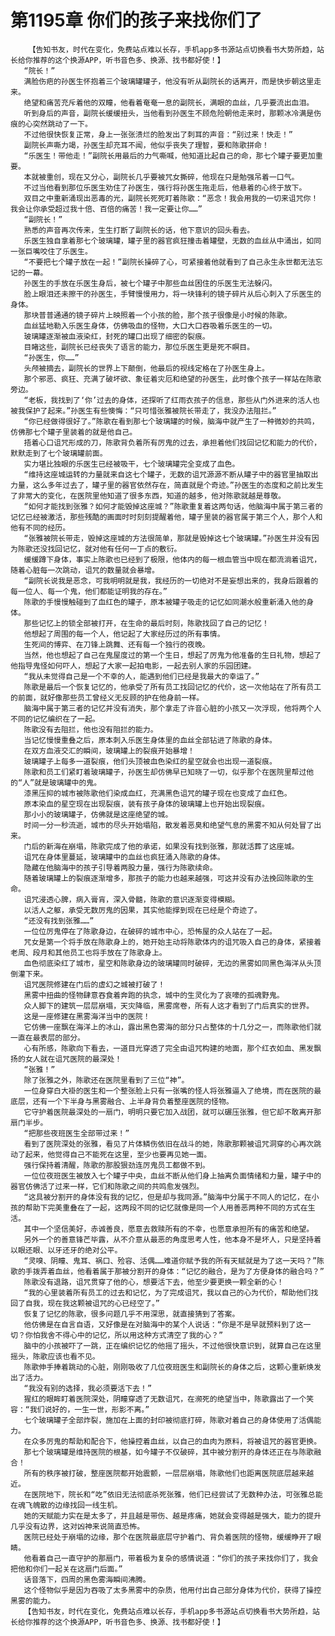 # 第1195章 你们的孩子来找你们了
        【告知书友，时代在变化，免费站点难以长存，手机app多书源站点切换看书大势所趋，站长给你推荐的这个换源APP，听书音色多、换源、找书都好使！】
       “院长！”
       满脸伤疤的孙医生怀抱着三个玻璃罐罐子，他没有听从副院长的话离开，而是快步朝这里走来。
       绝望和痛苦充斥着他的双瞳，他看着奄奄一息的副院长，满眼的血丝，几乎要流出血泪。
       听到身后的声音，副院长缓缓扭头，当他看到孙医生不顾危险朝他走来时，那颗冰冷满是伤痕的心突然跳动了一下。
       不过他很快恢复正常，身上一张张溃烂的脸发出了刺耳的声音：“别过来！快走！”
       副院长声嘶力竭，孙医生却充耳不闻，他似乎丧失了理智，要和陈歌拼命！
       “乐医生！带他走！”副院长用最后的力气嘶喊，他知道比起自己的命，那七个罐子要更加重要。
       本就被重创，现在又分心，副院长几乎要被咒女撕碎，他现在只是勉强吊着一口气。
       不过当他看到那位乐医生劝住了孙医生，强行将孙医生拖走后，他悬着的心终于放下。
       双目之中重新涌现出恶毒的光，副院长死死盯着陈歌：“恶念！我会用我的一切来诅咒你！我会让你承受超过我十倍、百倍的痛苦！我一定要让你……”
       “副院长！”
       熟悉的声音再次传来，生生打断了副院长的话，他下意识的回头看去。
       乐医生独自拿着那七个玻璃罐，罐子里的器官疯狂撞击着罐壁，无数的血丝从中涌出，如同一张巨嘴咬住了乐医生。
       “不要把七个罐子放在一起！”副院长操碎了心，可紧接着他就看到了自己永生永世都无法忘记的一幕。
       孙医生的手放在乐医生身后，被七个罐子中那些血丝困住的乐医生无法躲闪。
       脸上眼泪还未擦干的孙医生，手臂慢慢用力，将一块锋利的镜子碎片从后心刺入了乐医生的身体。
       那块普普通通的镜子碎片上映照着一个小孩的脸，那个孩子很像是小时候的陈歌。
       血丝猛地勒入乐医生身体，仿佛吸血的怪物，大口大口吞吸着乐医生的一切。
       玻璃罐逐渐被血液染红，封死的罐口出现了细密的裂痕。
       目睹这些，副院长已经丧失了语言的能力，那位乐医生更是死不瞑目。
       “孙医生，你……”
       头颅被摘去，副院长的世界上下颠倒，他最后的视线定格在了孙医生身上。
       那个邪恶、疯狂、充满了破坏欲、象征着灾厄和绝望的孙医生，此时像个孩子一样站在陈歌旁边。
       “老板，我找到了‘你’过去的身体，还探听了红雨衣孩子的信息，那些从门外进来的活人也被我保护了起来。”孙医生有些懊悔：“只可惜张雅被院长带走了，我没办法阻拦。”
       “你已经做得很好了。”陈歌在看到那七个玻璃罐的时候，脑海中就产生了一种微妙的共鸣，仿佛那七个罐子里装着的就是他自己。
       捂着心口诅咒形成的刀，陈歌背负着所有厉鬼的过去，承担着他们找回记忆和能力的代价，默默走到了七个玻璃罐前面。
       实力堪比独眼的乐医生已经被吸干，七个玻璃罐完全变成了血色。
       “维持这座城运转的力量就来自这七个罐子，无数的诅咒源源不断从罐子中的器官里抽取出力量，这么多年过去了，罐子里的器官依然存在，简直就是个奇迹。”孙医生的态度和之前比发生了非常大的变化，在医院里他知道了很多东西，知道的越多，他对陈歌就越是尊敬。
       “如何才能找到张雅？如何才能毁掉这座城？”陈歌重复着这两句话，他脑海中属于第三者的记忆已经被激活，那些残酷的画面时时刻刻提醒着他，罐子里装的器官属于第三个人，那个人和他有不同的经历。
       “张雅被院长带走，毁掉这座城的方法很简单，那就是毁掉这七个玻璃罐。”孙医生并没有因为陈歌还没找回记忆，就对他有任何一丁点的敷衍。
       缓缓蹲下身体，事实上陈歌也已经到了极限，他体内的每一根血管当中现在都流淌着诅咒，随着心脏每一次跳动，诅咒的数量就会暴增。
       “副院长说我是恶念，可我明明就是我，我经历的一切绝对不是妄想出来的，我身后跟着的每一位人、每一个鬼，他们都能证明我的存在。”
       陈歌的手慢慢触碰到了血红色的罐子，原本被罐子吸走的记忆如同潮水般重新涌入他的身体。
       那些记忆上的锁全部被打开，在生命的最后时刻，陈歌找回了自己的记忆！
       他想起了周围的每一个人，他记起了大家经历过的所有事情。
       生死间的博弈、在刀锋上跳舞、还有每一个独行的夜晚。
       当然，他也想起了自己在鬼屋度过的第一个生日，想起了厉鬼为他准备的生日礼物，想起了他指导鬼怪如何吓人，想起了大家一起拍电影，一起去别人家的乐园团建。
       “我从未觉得自己是一个不幸的人，能遇到他们已经是我最大的幸运了。”
       陈歌是最后一个恢复记忆的，他承受了所有员工找回记忆的代价，这一次他站在了所有员工的前面，就好像那些员工曾经义无反顾的护在他身前一样。
       脑海中属于第三者的记忆并没有消失，那个拿走了许音心脏的小孩又一次浮现，他将两个人不同的记忆编织在了一起。
       陈歌没有去阻拦，他也没有阻拦的能力。
       当记忆慢慢重叠之后，原本刺入乐医生身体里的血丝全部钻进了陈歌的身体。
       在双方血液交汇的瞬间，玻璃罐上的裂痕开始暴增！
       玻璃罐子上每多一道裂痕，他们头顶被血色染红的星空就会也出现一道裂痕。
       陈歌和员工们紧盯着玻璃罐子，孙医生却仿佛早已知晓了一切，似乎那个在医院里帮过他的“人”就是玻璃罐中的鬼。
       漆黑压抑的城市被陈歌他们染成血红，充满黑色诅咒的罐子现在也变成了血红色。
       原本染血的星空现在出现裂痕，装有孩子身体的玻璃罐上也开始出现裂痕。
       那小小的玻璃罐子，仿佛就是这座绝望的城。
       时间一分一秒流逝，城市的尽头开始塌陷，散发着恶臭和绝望气息的黑雾不知从何处冒了出来。
       门后的新海在崩塌，陈歌完成了他的承诺，如果没有找到张雅，那就活葬了这座城。
       诅咒在身体里蔓延，玻璃罐中的血丝也疯狂涌入陈歌的身体。
       隐藏在他脑海中的孩子引导着两股力量，强行为陈歌续命。
       随着玻璃罐上的裂痕逐渐增多，那孩子的能力也越来越强，可这并没有办法挽回陈歌的生命。
       诅咒浸透心脾，病入膏肓，深入骨髓，陈歌的意识逐渐变得模糊。
       以活人之躯，承受无数厉鬼的因果，其实他能撑到现在已经是个奇迹了。
       “还没有找到张雅……”
       一位位厉鬼停在了陈歌身边，在破碎的城市中心，恐怖屋的众人站在了一起。
       咒女是第一个将手放在陈歌身上的，她开始主动将陈歌体内的诅咒吸入自己的身体，紧接着老周、段月和其他员工也将手放在了陈歌身上。
       血色彻底染红了城市，星空和陈歌身边的玻璃罐同时破碎，无边的黑雾如同黑色海洋从头顶倒灌下来。
       诅咒医院修建在门后的虚幻之城被打破了！
       黑雾中扭曲的怪物肆意吞食着奔跑的执念，城中的生灵化为了哀嚎的孤魂野鬼。
       众人脚下的建筑一层层崩塌，天灾降临，黑雾席卷，所有人这才看到了门后真实的世界。
       这是一座修建在黑雾海洋当中的医院！
       它仿佛一座飘在海洋上的冰山，露出黑色雾海的部分只占整体的十几分之一，而陈歌他们就一直在最表层的部分。
       心有所感，陈歌向下看去，一道目光穿透了完全由诅咒构建的地面，那个红衣如血、黑发飘扬的女人就在诅咒医院的最深处！
       “张雅！”
       除了张雅之外，陈歌还在医院里看到了三位“神”。
       一位身穿白大褂的医生和一个整张脸上只有一张嘴的怪人将张雅逼入了绝境，而在医院的最底层，还有一个下半身与黑雾融合、上半身背负着整座医院的怪物。
       它守护着医院最深处的一扇门，明明只要它加入战团，就可以碾压张雅，但它却不敢离开那扇门半步。
       “把那些夜班医生全部带过来！”
       看到了医院深处的张雅，看见了片体鳞伤依旧在战斗的她，陈歌那颗被诅咒洞穿的心再次跳动了起来，他觉得自己不能死在这里，至少也要再见她一面。
       强行保持着清醒，陈歌的那股狠劲连厉鬼员工都做不到。
       一位位夜班医生被放入七个罐子中央，血丝不断从他们身上抽离负面情绪和力量，罐子中的器官仿佛活了过来一样，它们和陈歌之间的共鸣愈发强烈。
       “这具被分割开的身体没有我的记忆，但是却与我同源。”脑海中分属于不同人的记忆，在小孩的帮助下完美重叠在了一起，这两段不同的记忆就像是同一个人用善恶两种不同的方式在生活。
       其中一个坚信美好，赤诚善良，愿意去救赎所有的不幸，也愿意承担所有的痛苦和绝望。
       另外一个的善意锋芒毕露，从不介意从最恶的角度思考人性，他本身不是坏人，只是坚持着以眼还眼、以牙还牙的绝对公平。
       “灵嗅、阴瞳、鬼耳、祸口、殓容、活偶……难道你赋予我的所有天赋就是为了这一天吗？”陈歌的手拨弄着血丝，他看着属于那被分割开的身体：“记忆的融合，是为了方便身体的融合吗？”
       陈歌没有退路，诅咒贯穿了他的心，想要活下去，他至少要更换一颗全新的心！
       “我的心里装着所有员工的过去和记忆，为了完成诅咒，我以自己的心为代价，帮助他们找回了自我，现在我这颗被诅咒的心已经空了。”
       恢复了记忆的陈歌，很多问题几乎不用深思，就直接猜到了答案。
       他仿佛是在自言自语，又好像是在对脑海中的某个人说话：“你是不是早就预料到了这一切？你怕我舍不得心中的记忆，所以用这种方式清空了我的心？”
       脑中的小孩被吓了一跳，正在编织记忆的他摇了摇头，不过他很快意识到，就算自己在这里摇头，陈歌应该也看不见。
       陈歌伸手捧着跳动的心脏，刚刚吸收了几位夜班医生和副院长的身体之后，这颗心重新焕发出了活力。
       “我没有别的选择，我必须要活下去！”
       猩红的眼眸盯着医院深处，阴瞳穿透了无数诅咒，在濒死的绝望当中，陈歌露出了一个笑容：“我们说好的，一生一世，形影不离。”
       七个玻璃罐子全部炸裂，施加在上面的封印被彻底打碎，陈歌对着自己的身体使用了活偶能力。
       在众多厉鬼的帮助和配合下，他操控着血丝，以自己的血肉为原料，将被诅咒的器官更换。
       那七个玻璃罐是维持医院的根基，如今罐子不仅破碎，其中被分割开的身体还正在与陈歌融合！
       所有的秩序被打破，整座医院都开始震颤，一层层崩塌，陈歌他们也距离医院底层越来越近。
       在医院地下，院长和“吃”依旧无法彻底杀死张雅，他们已经尝试了无数种办法，可张雅总能在魂飞魄散的边缘找回一线生机。
       她的天赋能力实在是太多了，并且越是带伤、越是疼痛，她就会变得越是强大，能力的提升几乎没有边界，这对凶神来说简直恐怖。
       医院已经处于崩塌的边缘，那个在医院最底层守护着门、背负着医院的怪物，缓缓睁开了眼睛。
       他看着自己一直守护的那扇门，带着极为复杂的感情说道：“你们的孩子来找你们了，我会把他和你们一起关在这扇门后面。”
       话音落下，四周的黑色雾海瞬间沸腾。
       这个怪物似乎是因为吞吸了太多黑雾中的杂质，他用付出自己部分身体为代价，获得了操控黑雾的能力。
       【告知书友，时代在变化，免费站点难以长存，手机app多书源站点切换看书大势所趋，站长给你推荐的这个换源APP，听书音色多、换源、找书都好使！】
